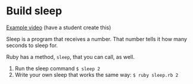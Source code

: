 # Build sleep

[Example video](FIXME) (have a student create this)

Sleep is a program that receives a number.
That number tells it how many seconds to sleep for.

Ruby has a method, `sleep`, that you can call, as well.

1. Run the sleep command `$ sleep 2`
1. Write your own sleep that works the same way: `$ ruby sleep.rb 2`
